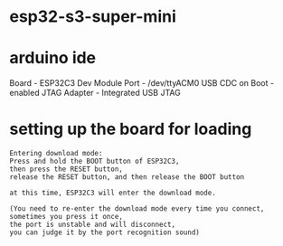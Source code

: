 # esp32-s3-super-mini

# arduino ide

  Board - ESP32C3 Dev Module
  Port - /dev/ttyACM0
  USB CDC on Boot - enabled
  JTAG Adapter - Integrated USB JTAG

# setting up the board for loading

    Entering download mode:
    Press and hold the BOOT button of ESP32C3,
    then press the RESET button,
    release the RESET button, and then release the BOOT button
    
    at this time, ESP32C3 will enter the download mode.
    
    (You need to re-enter the download mode every time you connect,
    sometimes you press it once,
    the port is unstable and will disconnect,
    you can judge it by the port recognition sound)
